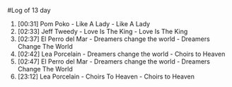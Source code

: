 #Log of 13 day

1. [00:31] Pom Poko - Like A Lady - Like A Lady
1. [02:33] Jeff Tweedy - Love Is The King - Love Is The King
1. [02:37] El Perro del Mar - Dreamers change the world - Dreamers Change The World
1. [02:42] Lea Porcelain - Dreamers change the world - Choirs to Heaven
1. [02:47] El Perro del Mar - Dreamers change the world - Dreamers Change The World
1. [23:12] Lea Porcelain - Choirs To Heaven - Choirs to Heaven
